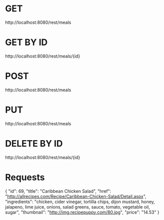 # GET
http://localhost:8080/rest/meals

# GET BY ID
http://localhost:8080/rest/meals/{id}

# POST
http://localhost:8080/rest/meals

# PUT
http://localhost:8080/rest/meals

# DELETE BY ID
http://localhost:8080/rest/meals/{id}

# Requests

{
"id": 69,
"title": "Caribbean Chicken Salad",
"href": "http://allrecipes.com/Recipe/Caribbean-Chicken-Salad/Detail.aspx",
"ingredients": "chicken, cider vinegar, tortilla chips, dijon mustard, honey, jalapeno, lime juice, onions, salad greens, sauce, tomato, vegetable oil, sugar",
"thumbnail": "http://img.recipepuppy.com/80.jpg",
"price": "14.53"
}
